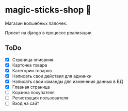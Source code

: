# magic-sticks-shop :mage:
Магазин волшебных палочек.

Проект на django в процессе реализации.    
        
## ToDo
- [x] Страница описания
- [x] Карточка товара
- [x] Категории товаров
- [x] Написать свои действия для админки
- [x] Написать свои команды для изменения данных в БД
- [x] Главная страница
- [ ] Корзина покупателя
- [ ] Регистрация пользователя
- [ ] Вход на сайт
